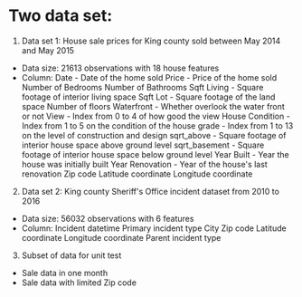 
# Two data set:

1. Data set 1: House sale prices for King county sold between May 2014 and May 2015
* Data size: 
	21613 observations with 18 house features
* Column:
	Date - Date of the home sold
	Price - Price of the home sold
	Number of Bedrooms
	Number of Bathrooms
	Sqft Living - Square footage of interior living space
	Sqft Lot - Square footage of the land space
	Number of floors
	Waterfront - Whether overlook the water front or not
	View - Index from 0 to 4 of how good the view
	House Condition - Index from 1 to 5 on the condition of the house
	grade - Index from 1 to 13 on the level of construction and design
	sqrt_above - Square footage of interior house space above ground level
	sqrt_basement - Square footage of interior house space below ground level
	Year Built - Year the house was initially built
	Year Renovation - Year of the house's last renovation
	Zip code
	Latitude coordinate
	Longitude coordinate
2. Data set 2: King county Sheriff's Office incident dataset from 2010 to 2016
* Data size:
	56032 observations with 6 features 
* Column:
	Incident datetime
	Primary incident type
	City
	Zip code
	Latitude coordinate
	Longitude coordinate
	Parent incident type 

3. Subset of data for unit test
* Sale data in one month
* Sale data with limited Zip code


